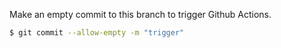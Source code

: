 Make an empty commit to this branch to trigger Github Actions.

```bash
$ git commit --allow-empty -m "trigger"
```


